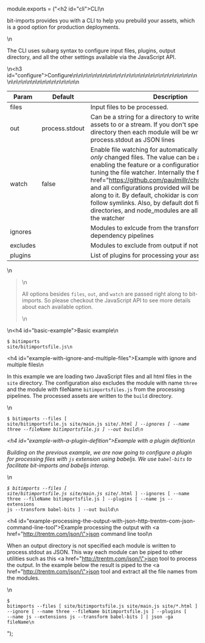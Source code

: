 module.exports = ("<h2 id=\"cli\">CLI</h2>\n<p>bit-imports provides you with a CLI to help you prebuild your assets, which is a good option for production deployments.</p>\n<p>The CLI uses subarg syntax to configure input files, plugins, output directory, and all the other settings available via the JavaScript API.</p>\n<h3 id=\"configure\">Configure</h3>\n<table>\n<thead>\n<tr>\n<th>Param</th>\n<th>Default</th>\n<th>Description</th>\n</tr>\n</thead>\n<tbody>\n<tr>\n<td>files</td>\n<td></td>\n<td>Input files to be processed.</td>\n</tr>\n<tr>\n<td>out</td>\n<td>process.stdout</td>\n<td>Can be a string for a directory to write proccessed assets to or a stream. If you don&#39;t specify an output directory then each module will be written to process.stdout as JSON lines</td>\n</tr>\n<tr>\n<td>watch</td>\n<td>false</td>\n<td>Enable file watching for automatically reprocessing <em>only</em> changed files. The value can be a boolean for enabling the feature or a configuration object for fine tuning the file watcher. Internally the file watcher is <a href=\"https://github.com/paulmillr/chokidar\">chokidar</a>, and all configurations provided will be passed right along to it. By default, chokidar is configured to <em>not</em> follow symlinks. Also, by default dot files, dot directories, and node_modules are all excluded from the watcher</td>\n</tr>\n<tr>\n<td>ignores</td>\n<td></td>\n<td>Modules to exlcude from the transform and dependency pipelines</td>\n</tr>\n<tr>\n<td>excludes</td>\n<td></td>\n<td>Modules to exclude from output if not found</td>\n</tr>\n<tr>\n<td>plugins</td>\n<td></td>\n<td>List of plugins for processing your assets</td>\n</tr>\n</tbody>\n</table>\n<blockquote>\n<p>All options besides <code>files</code>, <code>out</code>, and <code>watch</code> are passed right along to bit-imports. So please checkout the JavaScript API to see more details about each available option.</p>\n</blockquote>\n<h4 id=\"basic-example\">Basic example</h4>\n<pre><code>$ bitimports site/bitimportsfile.js\n</code></pre><h4 id=\"example-with-ignore-and-multiple-files\">Example with ignore and multiple files</h4>\n<p>In this example we are loading two JavaScript files and all html files in the <code>site</code> directory. The configuration also excludes the module with name <code>three</code> and the module with fileName <code>bitimportsfiles.js</code> from the processing pipelines. The processed assets are written to the <code>build</code> directory.</p>\n<pre><code>$ bitimports --files [ site/bitimportsfile.js site/main.js site/*.html ] --ignores [ --name three --fileName bitimportsfile.js ] --out build\n</code></pre><h4 id=\"example-with-a-plugin-defition\">Example with a plugin defition</h4>\n<p>Building on the previous example, we are now going to configure a plugin for processing files with <code>js</code> extension using babeljs. We use <code>babel-bits</code> to facilitate bit-imports and babeljs interop.</p>\n<pre><code>$ bitimports --files [ site/bitimportsfile.js site/main.js site/*.html ] --ignores [ --name three --fileName bitimportsfile.js ] --plugins [ --name js --extensions js --transform babel-bits ] --out build\n</code></pre><h4 id=\"example-processing-the-output-with-json-http-trentm-com-json-command-line-tool\">Example processing the output with <a href=\"http://trentm.com/json/\">json</a> command line tool</h4>\n<p>When an output directory is not specified each module is written to process.stdout as JSON. This way each module can be piped to other utilities such as this <a href=\"http://trentm.com/json/\">json</a> tool to process the output. In the example below the result is piped to the <a href=\"http://trentm.com/json/\">json</a> tool and extract all the file names from the modules.</p>\n<pre><code>$ bitimports --files [ site/bitimportsfile.js site/main.js site/*.html ] --ignore [ --name three --fileName bitimportsfile.js ] --plugins [ --name js --extensions js --transform babel-bits ] | json -ga fileName\n</code></pre>");